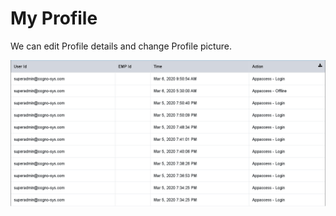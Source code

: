 # My Profile

We can edit Profile details and change Profile picture.

![](../.gitbook/assets/image%20%28238%29.png)

